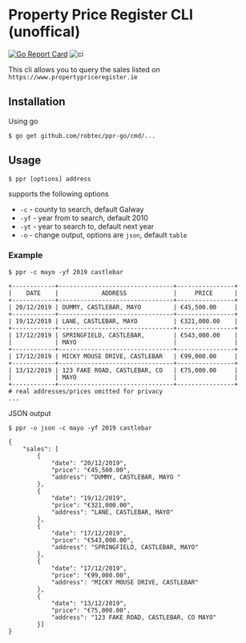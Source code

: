 # Property Price Register CLI (unoffical)

[![Go Report Card](https://goreportcard.com/badge/github.com/robtec/ppr-go)](https://goreportcard.com/report/github.com/robtec/ppr-go)
![ci](https://github.com/robtec/ppr-go/workflows/ci/badge.svg)

This cli allows you to query the sales listed on `https://www.propertypriceregister.ie`

## Installation

Using go

```
$ go get github.com/robtec/ppr-go/cmd/...
```

## Usage

`$ ppr [options] address`

supports the following options

* `-c` - county to search, default Galway
* `-yf` - year from to search, default 2010
* `-yt` - year to search to, default next year
* `-o` - change output, options are `json`, default `table`

### Example

```
$ ppr -c mayo -yf 2019 castlebar

+------------+--------------------------------+----------------+
|    DATE    |            ADDRESS             |     PRICE      |
+------------+--------------------------------+----------------+
| 20/12/2019 | DUMMY, CASTLEBAR, MAYO         | €45,500.00     |
+------------+--------------------------------+----------------+
| 19/12/2019 | LANE, CASTLEBAR, MAYO          | €321,000.00    |
+------------+--------------------------------+----------------+
| 17/12/2019 | SPRINGFIELD, CASTLEBAR,        | €543,000.00    |
|            | MAYO                           |                |
+------------+--------------------------------+----------------+
| 17/12/2019 | MICKY MOUSE DRIVE, CASTLEBAR   | €99,000.00     |
+------------+--------------------------------+----------------+
| 13/12/2019 | 123 FAKE ROAD, CASTLEBAR, CO   | €75,000.00     |
|            | MAYO                           |                |
+------------+--------------------------------+----------------+
# real addresses/prices omitted for privacy
...
```

JSON output

```
$ ppr -o json -c mayo -yf 2019 castlebar

{
    "sales": [
        {
            "date": "20/12/2019",
            "price": "€45,500.00",
            "address": "DUMMY, CASTLEBAR, MAYO "
        },
        {
            "date": "19/12/2019",
            "price": "€321,000.00",
            "address": "LANE, CASTLEBAR, MAYO"
        },
        {
            "date": "17/12/2019",
            "price": "€543,000.00",
            "address": "SPRINGFIELD, CASTLEBAR, MAYO"
        },
        {
            "date": "17/12/2019",
            "price": "€99,000.00",
            "address": "MICKY MOUSE DRIVE, CASTLEBAR"
        },
        {
            "date": "13/12/2019",
            "price": "€75,000.00",
            "address": "123 FAKE ROAD, CASTLEBAR, CO MAYO"
        }]
}
```